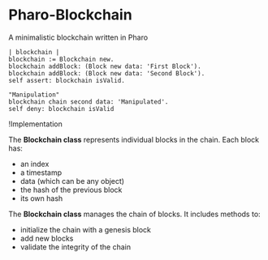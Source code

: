 # Pharo-Blockchain
A minimalistic blockchain written in Pharo

```Smalltalk
| blockchain |
blockchain := Blockchain new.
blockchain addBlock: (Block new data: 'First Block').
blockchain addBlock: (Block new data: 'Second Block').
self assert: blockchain isValid.
	
"Manipulation"
blockchain chain second data: 'Manipulated'.	
self deny: blockchain isValid
```


!Implementation

The **Blockchain class** represents individual blocks in the chain. Each block has:
- an index
- a timestamp
- data (which can be any object)
- the hash of the previous block
- its own hash

The **Blockchain class** manages the chain of blocks. It includes methods to:
- initialize the chain with a genesis block
- add new blocks
- validate the integrity of the chain
